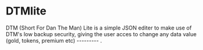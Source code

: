 # DTMlite
DTM (Short For Dan The Man) Lite is a simple JSON editer to make use of DTM's low backup security, giving the user acces to change any data value (gold, tokens, premium etc)
                                                                             ---------
.                                                                             
